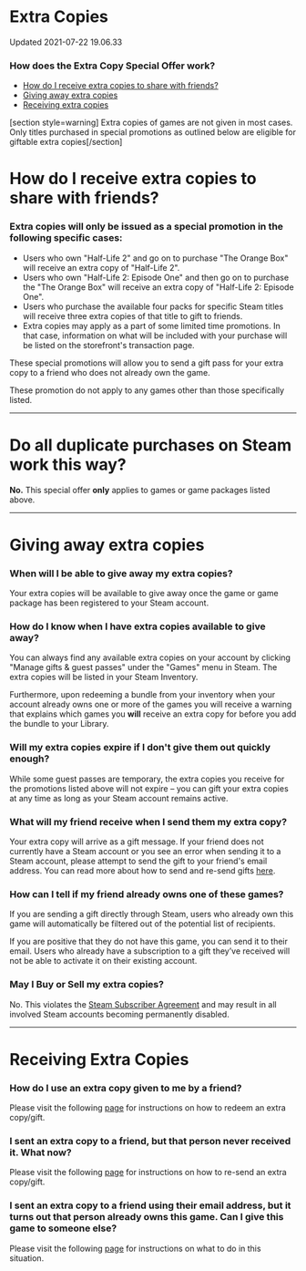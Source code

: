 # Extra Copies
Updated 2021-07-22 19.06.33

### How does the Extra Copy Special Offer work?

* [How do I receive extra copies to share with friends? ](#how)
* [Giving away extra copies ](#giving)
* [Receiving extra copies ](#receiving)

  
  
[section style=warning]  Extra copies of games are not given in most cases.  
Only titles purchased in special promotions as outlined below are eligible for giftable extra copies[/section]  
  
# How do I receive extra copies to share with friends?
  
### Extra copies will only be issued as a special promotion in the following specific cases:

* Users who own "Half-Life 2" and go on to purchase "The Orange Box" will receive an extra copy of "Half-Life 2".
* Users who own "Half-Life 2: Episode One" and then go on to purchase the "The Orange Box" will receive an extra copy of "Half-Life 2: Episode One".
* Users who purchase the available four packs for specific Steam titles will receive three extra copies of that title to gift to friends.
* Extra copies may apply as a part of some limited time promotions. In that case, information on what will be included with your purchase will be listed on the storefront's transaction page.

  
  
These special promotions will allow you to send a gift pass for your extra copy to a friend who does not already own the game.  
  
These promotion do not apply to any games other than those specifically listed.  
  

---
  
# Do all duplicate purchases on Steam work this way?
**No.** This special offer **only** applies to games or game packages listed above.  
  

---
  
# Giving away extra copies
  
### When will I be able to give away my extra copies?
  
Your extra copies will be available to give away once the game or game package has been registered to your Steam account.  
  
### How do I know when I have extra copies available to give away?
You can always find any available extra copies on your account by clicking "Manage gifts & guest passes" under the "Games" menu in Steam. The extra copies will be listed in your Steam Inventory.  
  
Furthermore, upon redeeming a bundle from your inventory when your account already owns one or more of the games you will receive a warning that explains which games you **will** receive an extra copy for before you add the bundle to your Library.  
  
### **Will my extra copies expire if I don't give them out quickly enough?**
While some guest passes are temporary, the extra copies you receive for the promotions listed above will not expire – you can gift your extra copies at any time as long as your Steam account remains active.  
  
### **What will my friend receive when I send them my extra copy?**
Your extra copy will arrive as a gift message. If your friend does not currently have a Steam account or you see an error when sending it to a Steam account, please attempt to send the gift to your friend's email address.  You can read more about how to send and re-send gifts [here](https://help.steampowered.com/en/faqs/view/2C02-3563-B72F-F117).  
  
### **How can I tell if my friend already owns one of these games?**
If you are sending a gift directly through Steam, users who already own this game will automatically be filtered out of the potential list of recipients.  
  
If you are positive that they do not have this game, you can send it to their email. Users who already have a subscription to a gift they’ve received will not be able to activate it on their existing account.  
  
### **May I Buy or Sell my extra copies?**
No. This violates the [Steam Subscriber Agreement](http://store.steampowered.com/subscriber_agreement/) and may result in all involved Steam accounts becoming permanently disabled.  
  

---
  
# Receiving Extra Copies
### **How do I use an extra copy given to me by a friend?**
Please visit the following [page](https://help.steampowered.com/en/faqs/view/2C02-3563-B72F-F117#gifts-use) for instructions on how to redeem an extra copy/gift.  
  
### **I sent an extra copy to a friend, but that person never received it. What now?**
Please visit the following [page](https://help.steampowered.com/en/faqs/view/2C02-3563-B72F-F117#gifts-troubleshooting) for instructions on how to re-send an extra copy/gift.  
  
### **I sent an extra copy to a friend using their email address, but it turns out that person already owns this game. Can I give this game to someone else?**
Please visit the following [page](https://help.steampowered.com/en/faqs/view/2C02-3563-B72F-F117#emailown) for instructions on what to do in this situation.  
  
